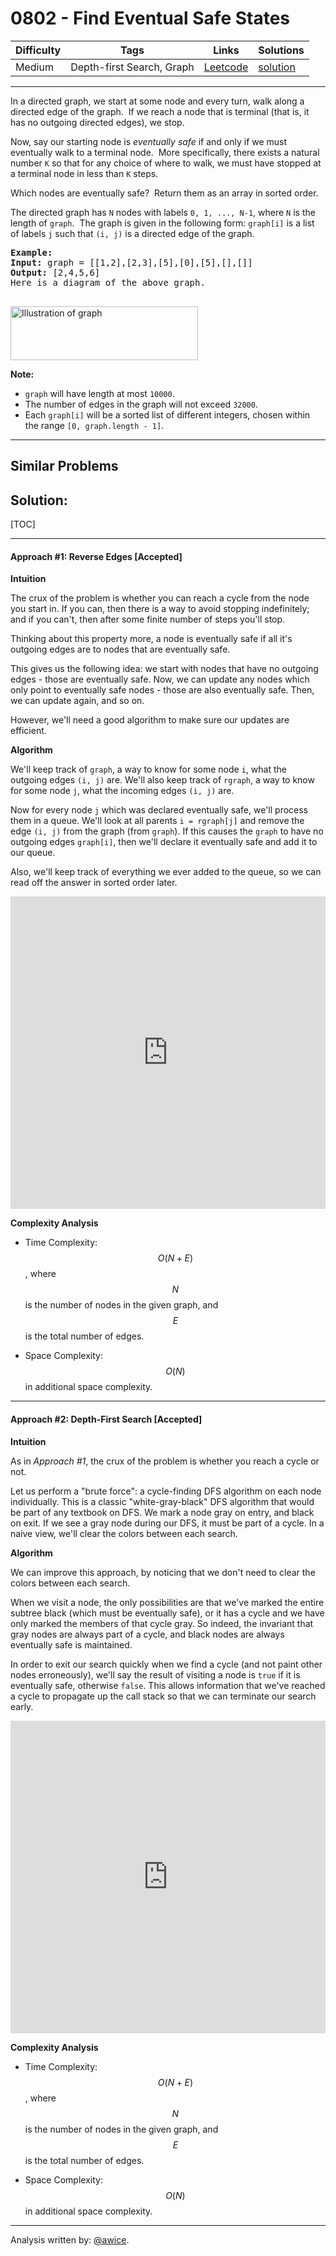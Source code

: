 # 0802 - Find Eventual Safe States

Difficulty  | Tags | Links | Solutions
----------- | ---- | ----- | -----
Medium | Depth-first Search, Graph | [Leetcode](https://leetcode.com/problems/find-eventual-safe-states) | [solution](https://leetcode.com/problems/find-eventual-safe-states/solution/)


-----------

<p>In a directed graph, we start at some node and every turn, walk along a directed edge of the graph.&nbsp; If we reach a node that is terminal (that is, it has no outgoing directed edges), we stop.</p>

<p>Now, say our starting node is <em>eventually safe&nbsp;</em>if and only if we must eventually walk to a terminal node.&nbsp; More specifically, there exists a natural number <code>K</code> so that for any choice of where to walk, we must have stopped at a terminal node in less than <code>K</code> steps.</p>

<p>Which nodes are eventually safe?&nbsp; Return them as an array in sorted order.</p>

<p>The directed graph has <code>N</code> nodes with labels <code>0, 1, ..., N-1</code>, where <code>N</code> is the length of <code>graph</code>.&nbsp; The&nbsp;graph is given in the following form: <code>graph[i]</code> is a list of labels <code>j</code> such that <code>(i, j)</code> is a directed edge of the graph.</p>

<pre>
<strong>Example:</strong>
<strong>Input:</strong> graph = [[1,2],[2,3],[5],[0],[5],[],[]]
<strong>Output:</strong> [2,4,5,6]
Here is a diagram of the above graph.

</pre>

<p><img alt="Illustration of graph" src="https://s3-lc-upload.s3.amazonaws.com/uploads/2018/03/17/picture1.png" style="height:86px; width:300px" /></p>

<p><strong>Note:</strong></p>

<ul>
	<li><code>graph</code> will have length at most <code>10000</code>.</li>
	<li>The number of edges in the graph will not exceed <code>32000</code>.</li>
	<li>Each <code>graph[i]</code> will be a sorted list of different integers, chosen within the range <code>[0, graph.length - 1]</code>.</li>
</ul>


-----------


## Similar Problems




## Solution:

[TOC]

---
#### Approach #1: Reverse Edges [Accepted]

**Intuition**

The crux of the problem is whether you can reach a cycle from the node you start in.  If you can, then there is a way to avoid stopping indefinitely; and if you can't, then after some finite number of steps you'll stop.

Thinking about this property more, a node is eventually safe if all it's outgoing edges are to nodes that are eventually safe.

This gives us the following idea: we start with nodes that have no outgoing edges - those are eventually safe.  Now, we can update any nodes which only point to eventually safe nodes - those are also eventually safe.  Then, we can update again, and so on.

However, we'll need a good algorithm to make sure our updates are efficient.

**Algorithm**

We'll keep track of `graph`, a way to know for some node `i`, what the outgoing edges `(i, j)` are.  We'll also keep track of `rgraph`, a way to know for some node `j`, what the incoming edges `(i, j)` are.

Now for every node `j` which was declared eventually safe, we'll process them in a queue.  We'll look at all parents `i = rgraph[j]` and remove the edge `(i, j)` from the graph (from `graph`).  If this causes the `graph` to have no outgoing edges `graph[i]`, then we'll declare it eventually safe and add it to our queue.

Also, we'll keep track of everything we ever added to the queue, so we can read off the answer in sorted order later.

<iframe src="https://leetcode.com/playground/x49F98kC/shared" frameBorder="0" width="100%" height="500" name="x49F98kC"></iframe>

**Complexity Analysis**

* Time Complexity:  $$O(N + E)$$, where $$N$$ is the number of nodes in the given graph, and $$E$$ is the total number of edges.

* Space Complexity: $$O(N)$$ in additional space complexity.


---
#### Approach #2: Depth-First Search [Accepted]

**Intuition**

As in *Approach #1*, the crux of the problem is whether you reach a cycle or not.

Let us perform a "brute force": a cycle-finding DFS algorithm on each node individually.  This is a classic "white-gray-black" DFS algorithm that would be part of any textbook on DFS.  We mark a node gray on entry, and black on exit.  If we see a gray node during our DFS, it must be part of a cycle.  In a naive view, we'll clear the colors between each search.

**Algorithm**

We can improve this approach, by noticing that we don't need to clear the colors between each search.

When we visit a node, the only possibilities are that we've marked the entire subtree black (which must be eventually safe), or it has a cycle and we have only marked the members of that cycle gray.  So indeed, the invariant that gray nodes are always part of a cycle, and black nodes are always eventually safe is maintained.

In order to exit our search quickly when we find a cycle (and not paint other nodes erroneously), we'll say the result of visiting a node is `true` if it is eventually safe, otherwise `false`.  This allows information that we've reached a cycle to propagate up the call stack so that we can terminate our search early.

<iframe src="https://leetcode.com/playground/VxkXPWTw/shared" frameBorder="0" width="100%" height="500" name="VxkXPWTw"></iframe>

**Complexity Analysis**

* Time Complexity:  $$O(N + E)$$, where $$N$$ is the number of nodes in the given graph, and $$E$$ is the total number of edges.

* Space Complexity: $$O(N)$$ in additional space complexity.

---

Analysis written by: [@awice](https://leetcode.com/awice).
